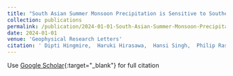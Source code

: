 ```yaml
---
title: "South Asian Summer Monsoon Precipitation is Sensitive to Southern Hemisphere Subtropical Radiation Changes"
collection: publications
permalink: /publication/2024-01-01-South-Asian-Summer-Monsoon-Precipitation-is-Sensitive-to-Southern-Hemisphere-Subtropical-Radiation-Changes
date: 2024-01-01
venue: 'Geophysical Research Letters'
citation: ' Dipti Hingmire,  Haruki Hirasawa,  Hansi Singh,  Philip Rasch,  Sookyung Kim,  Subhashis Hazarika,  Peetak Mitra,  Kalai Ramea, &quot;South Asian Summer Monsoon Precipitation is Sensitive to Southern Hemisphere Subtropical Radiation Changes.&quot; Geophysical Research Letters, 2024.'
---
```

Use [Google Scholar](https://scholar.google.com/scholar?q=South+Asian+Summer+Monsoon+Precipitation+is+Sensitive+to+Southern+Hemisphere+Subtropical+Radiation+Changes){:target="_blank"} for full citation
